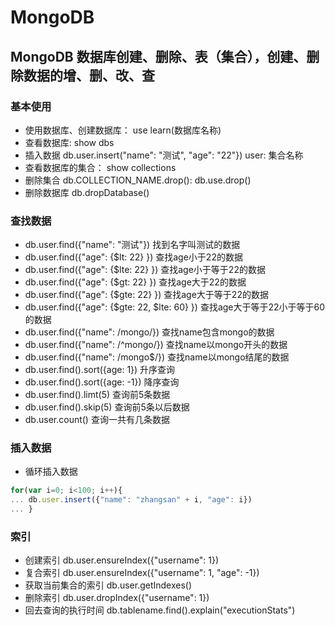 # MongoDB

## MongoDB 数据库创建、删除、表（集合），创建、删除数据的增、删、改、查

### 基本使用

- 使用数据库、创建数据库： use learn(数据库名称)
- 查看数据库: show dbs
- 插入数据 db.user.insert("name": "测试", "age": "22"}) user: 集合名称
- 查看数据库的集合： show collections
- 删除集合 db.COLLECTION_NAME.drop(): db.use.drop()
- 删除数据库 db.dropDatabase()

### 查找数据
- db.user.find({"name": "测试"}) 找到名字叫测试的数据 
- db.user.find({"age": {$lt: 22} }) 查找age小于22的数据 
- db.user.find({"age": {$lte: 22} }) 查找age小于等于22的数据 
- db.user.find({"age": {$gt: 22} }) 查找age大于22的数据 
- db.user.find({"age": {$gte: 22} }) 查找age大于等于22的数据 
- db.user.find({"age": {$gte: 22, $lte: 60} }) 查找age大于等于22小于等于60的数据
- db.user.find({"name": /mongo/}) 查找name包含mongo的数据
- db.user.find({"name": /^mongo/}) 查找name以mongo开头的数据
- db.user.find({"name": /mongo$/}) 查找name以mongo结尾的数据
- db.user.find().sort({age: 1}) 升序查询
- db.user.find().sort({age: -1}) 降序查询
- db.user.find().limt(5) 查询前5条数据
- db.user.find().skip(5) 查询前5条以后数据
- db.user.count() 查询一共有几条数据

### 插入数据

- 循环插入数据

``` js
for(var i=0; i<100; i++){
... db.user.insert({"name": "zhangsan" + i, "age": i})
... }
```

### 索引

- 创建索引 db.user.ensureIndex({"username": 1}) 
- 复合索引 db.user.ensureIndex({"username": 1, "age": -1}) 
- 获取当前集合的索引 db.user.getIndexes()
- 删除索引 db.user.dropIndex({"username": 1})
- 回去查询的执行时间 db.tablename.find().explain("executionStats")